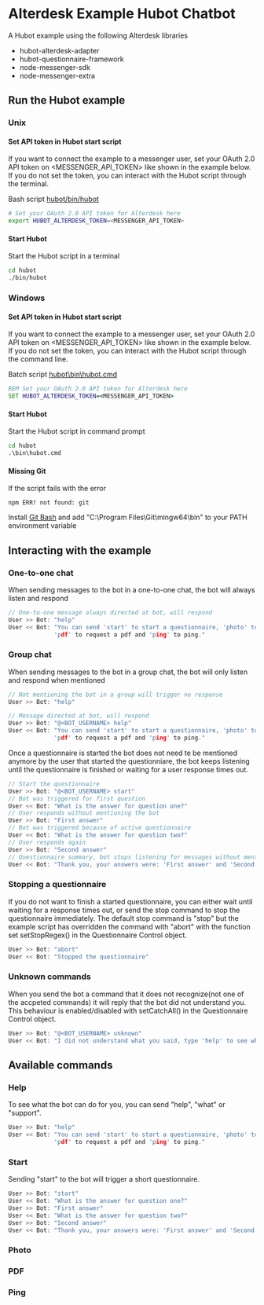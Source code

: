 # Alterdesk Example Hubot Chatbot

A Hubot example using the following Alterdesk libraries
* hubot-alterdesk-adapter
* hubot-questionnaire-framework
* node-messenger-sdk
* node-messenger-extra

## Run the Hubot example

### Unix

#### Set API token in Hubot start script

If you want to connect the example to a messenger user, set your OAuth 2.0 API token on <MESSENGER_API_TOKEN> like shown
in the example below. If you do not set the token, you can interact with the Hubot script through 
the terminal.

Bash script [hubot/bin/hubot](hubot/bin/hubot)
```bash
# Set your OAuth 2.0 API token for Alterdesk here
export HUBOT_ALTERDESK_TOKEN=<MESSENGER_API_TOKEN>
```

#### Start Hubot

Start the Hubot script in a terminal
```bash
cd hubot
./bin/hubot
```

### Windows

#### Set API token in Hubot start script
If you want to connect the example to a messenger user, set your OAuth 2.0 API token on <MESSENGER_API_TOKEN> like shown
in the example below. If you do not set the token, you can interact with the Hubot script 
through the command line.

Batch script [hubot\bin\hubot.cmd](hubot/bin/hubot.cmd)
```bat
REM Set your OAuth 2.0 API token for Alterdesk here
SET HUBOT_ALTERDESK_TOKEN=<MESSENGER_API_TOKEN>
```

#### Start Hubot

Start the Hubot script in command prompt
```bat
cd hubot
.\bin\hubot.cmd
```

#### Missing Git

If the script fails with the error
```batch
npm ERR! not found: git
```
Install [Git Bash](https://git-scm.com/downloads) and add "C:\Program Files\Git\mingw64\bin" to your PATH environment 
variable

## Interacting with the example

### One-to-one chat
When sending messages to the bot in a one-to-one chat, the bot will always listen and respond
```c
// One-to-one message always directed at bot, will respond
User >> Bot: "help"
User << Bot: "You can send 'start' to start a questionnaire, 'photo' to request a photo, 
             'pdf' to request a pdf and 'ping' to ping."
```

### Group chat
When sending messages to the bot in a group chat, the bot will only listen and respond when mentioned
```c
// Not mentioning the bot in a group will trigger no response
User >> Bot: "help"

// Message directed at bot, will respond
User >> Bot: "@<BOT_USERNAME> help"
User << Bot: "You can send 'start' to start a questionnaire, 'photo' to request a photo, 
             'pdf' to request a pdf and 'ping' to ping."
```

Once a questionnaire is started the bot does not need te be mentioned anymore by the user that started the 
questionniare, the bot keeps listening until the questionnaire is finished or waiting for a user response times out.
```c
// Start the questionnaire
User >> Bot: "@<BOT_USERNAME> start"
// Bot was triggered for first question
User << Bot: "What is the answer for question one?"
// User responds without mentioning the bot
User >> Bot: "First answer"
// Bot was triggered because of active questionnaire
User << Bot: "What is the answer for question two?"
// User responds again
User >> Bot: "Second answer"
// Questionnaire summary, bot stops listening for messages without mention from user
User << Bot: "Thank you, your answers were: 'First answer' and 'Second answer'"
```
### Stopping a questionnaire
If you do not want to finish a started questionnaire, you can either wait until waiting for a response times out, or
send the stop command to stop the questionnaire immediately. The default stop command is "stop" but the example script
has overridden the command with "abort" with the function set setStopRegex() in the Questionnaire Control object.
```c
User >> Bot: "abort"
User << Bot: "Stopped the questionnaire"
```

### Unknown commands
When you send the bot a command that it does not recognize(not one of the accpeted commands) it will reply that the bot
did not understand you. This behaviour is enabled/disabled with setCatchAll() in the Questionnaire Control object.
```c
User >> Bot: "@<BOT_USERNAME> unknown"
User << Bot: "I did not understand what you said, type 'help' to see what I can do for you."
```

## Available commands

### Help
To see what the bot can do for you, you can send "help", "what" or "support".
```c
User >> Bot: "help"
User << Bot: "You can send 'start' to start a questionnaire, 'photo' to request a photo, 
             'pdf' to request a pdf and 'ping' to ping."
```

### Start
Sending "start" to the bot will trigger a short questionnaire.
```c
User >> Bot: "start"
User << Bot: "What is the answer for question one?"
User >> Bot: "First answer"
User << Bot: "What is the answer for question two?"
User >> Bot: "Second answer"
User << Bot: "Thank you, your answers were: 'First answer' and 'Second answer'"
```

### Photo

### PDF

### Ping